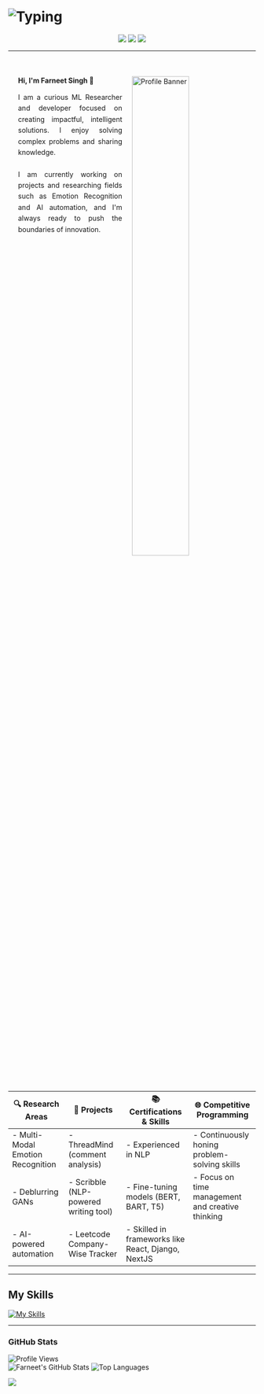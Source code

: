 # ![Typing](https://readme-typing-svg.demolab.com?font=Fira+Code&weight=500&size=26&pause=1000&color=FFCC00&center=true&vCenter=true&width=550&lines=The+Force+will+be+with+you%2C+always.)


<div align="center">

[![](https://skillicons.dev/icons?i=linkedin)](https://www.linkedin.com/in/farneet-singh-6b155b208/)
[![](https://skillicons.dev/icons?i=github)](https://github.com/farneet24)
[![](https://skillicons.dev/icons?i=webflow)](https://farneet-singh.webflow.io/)

</div>


---
<br>

<div style="overflow: hidden; padding: 20px;">
  <img align="right" src="star-wars-gif-1.gif" alt="Profile Banner" style="width: 50%; max-width: 300px; height: auto; margin-left: 20px; margin-bottom: 10px;">
  <h4 style="margin-top: 0; margin-bottom: 15px;">Hi, I'm Farneet Singh 👋</h4>
  <p style="text-align: justify; margin-right: 20px; line-height: 1.6;">
    I am a curious ML Researcher and developer focused on creating impactful, intelligent solutions. I enjoy solving complex problems and sharing knowledge.
    <br><br>
    I am currently working on projects and researching fields such as Emotion Recognition and AI automation, and I'm always ready to push the boundaries of innovation.
  </p>
</div>

<br>
<br>
<br>
<br>

| 🔍 **Research Areas**                       | 🚀 **Projects**                                 | 📚 **Certifications & Skills**                     | 🌐 **Competitive Programming**            |
|--------------------------------------------|-------------------------------------------------|----------------------------------------------------|------------------------------------------|
| - Multi-Modal Emotion Recognition          | - ThreadMind (comment analysis)                 | - Experienced in NLP                               | - Continuously honing problem-solving skills |
| - Deblurring GANs                          | - Scribble (NLP-powered writing tool)           | - Fine-tuning models (BERT, BART, T5)              | - Focus on time management and creative thinking |
| - AI-powered automation                    | - Leetcode Company-Wise Tracker                 | - Skilled in frameworks like React, Django, NextJS | |

---

## My Skills
[![My Skills](https://skillicons.dev/icons?i=python,c,cpp,js,pytorch,tensorflow,react,django,nextjs,postgres,r,sklearn,mysql,flask,gcp,aws,opencv,selenium,docker,git,bootstrap,arduino,raspberrypi)](https://skillicons.dev)

---

### GitHub Stats
![Profile Views](https://komarev.com/ghpvc/?username=farneet24&label=Profile%20views&color=0e75b6&style=for-the-badge)
<br>
![Farneet's GitHub Stats](https://github-readme-stats.vercel.app/api?username=farneet24&show_icons=true&theme=radical)
![Top Languages](https://github-readme-stats.vercel.app/api/top-langs/?username=farneet24&layout=compact&theme=radical&hide=jupyter%20notebook)

![](https://raw.githubusercontent.com/mayhemantt/mayhemantt/Update/svg/Bottom.svg)

